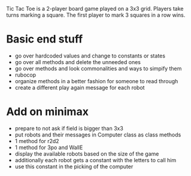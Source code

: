 Tic Tac Toe is a 2-player board game played on a 3x3 grid. Players take turns
marking a square. The first player to mark 3 squares in a row wins.

# Basic end stuff
- go over hardcoded values and change to constants or states
- go over all methods and delete the unneeded ones
- go over methods and look commonalities and ways to simpify them
- rubocop
- organize methods in a better fashion for someone to read through
- create a different play again message for each robot

# Add on minimax
- prepare to not ask if field is bigger than 3x3
- put robots and their messages in Computer class as class methods
- 1 method for r2d2
- 1 method for 3po and WallE
- display the available robots based on the size of the game
- additionally each robot gets a constant with the letters to call him
- use this constant in the picking of the computer



